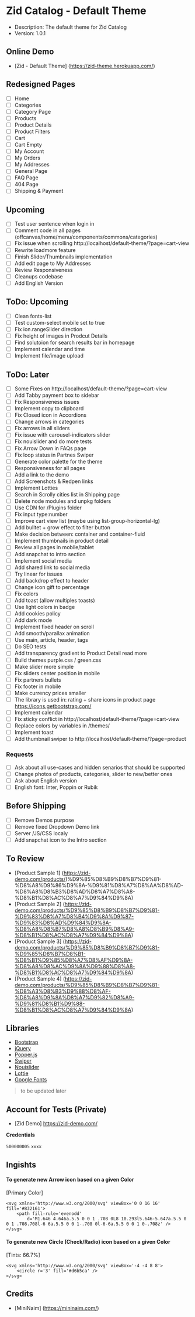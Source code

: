 # Zid Catalog - Default Theme

- Description: The default theme for Zid Catalog
- Version: 1.0.1

## Online Demo

- [Zid - Default Theme] (https://zid-theme.herokuapp.com/)

## Redesigned Pages

- [ ] Home
- [ ] Categories
- [ ] Category Page
- [ ] Products
- [ ] Product Details
- [ ] Product Filters
- [ ] Cart
- [ ] Cart Empty
- [ ] My Account
- [ ] My Orders
- [ ] My Addresses
- [ ] General Page
- [ ] FAQ Page
- [ ] 404 Page
- [ ] Shipping & Payment

## Upcoming

- [ ] Test user sentence when login in
- [ ] Comment code in all pages (offcanvas/home/menu/components/commons/categories)
- [ ] Fix issue when scrolling http://localhost/default-theme/?page=cart-view
- [ ] Rewrite loadmore feature
- [ ] Finish Slider/Thumbnails implementation
- [ ] Add edit page to My Addresses
- [ ] Review Responsiveness
- [ ] Cleanups codebase
- [ ] Add English Version

## ToDo: Upcoming

- [ ] Clean fonts-list
- [ ] Test custom-select mobile set to true
- [ ] Fix ion.rangeSlider direction
- [ ] Fix height of images in Prodcut Details
- [ ] Find solutoion for search results bar in homepage
- [ ] Implement calendar and time
- [ ] Implement file/image upload

## ToDo: Later

- [ ] Some Fixes on http://localhost/default-theme/?page=cart-view
- [ ] Add Tabby payment box to sidebar
- [ ] Fix Responsiveness issues
- [ ] Implement copy to clipboard
- [ ] Fix Closed icon in Accordions
- [ ] Change arrows in categories
- [ ] Fix arrows in all sliders
- [ ] Fix issue with carousel-indicators slider
- [ ] Fix nouislider and do more tests
- [ ] Fix Arrow Down in FAQs page
- [ ] Fix loop status in Partnes Swiper
- [ ] Generate color palette for the theme
- [ ] Responsiveness for all pages
- [ ] Add a link to the demo
- [ ] Add Screenshots & Redpen links
- [ ] Implement Lotties
- [ ] Search in Scrolly cities list in Shipping page
- [ ] Delete node modules and unpkg folders
- [ ] Use CDN for /Plugins folder
- [ ] Fix input type:number
- [ ] Improve cart view list (maybe using list-group-horizontal-lg)
- [ ] Add bulltet + grow effect to filter button
- [ ] Make decision between: container and container-fluid
- [ ] Implement thumbnails in product detail
- [ ] Review all pages in mobile/tablet
- [ ] Add snapchat to intro section
- [ ] Implement social media
- [ ] Add shared link to social media
- [ ] Try linear for issues
- [ ] Add backdrop effect to header
- [ ] Change icon gift to percentage
- [ ] Fix colors
- [ ] Add toast (allow multiples toasts)
- [ ] Use light colors in badge
- [ ] Add cookies policy
- [ ] Add dark mode
- [ ] Implement fixed header on scroll
- [ ] Add smooth/parallax animation
- [ ] Use main, article, header, tags
- [ ] Do SEO tests
- [ ] Add transparency gradient to Product Detail read more
- [ ] Build themes purple.css / green.css
- [ ] Make slider more simple
- [ ] Fix sliders center position in mobile
- [ ] Fix partners bullets
- [ ] Fix footer in mobile
- [ ] Make currency prices smaller
- [ ] The library is used in: rating + share icons in product page https://icons.getbootstrap.com/
- [ ] Implement calendar
- [ ] Fix sticky conflict in http://localhost/default-theme/?page=cart-view
- [ ] Replace colors by variables in /themes/
- [ ] Implement toast
- [ ] Add thumbnail swiper to http://localhost/default-theme/?page=product

### Requests

- [ ] Ask about all use-cases and hidden senarios that should be supported
- [ ] Change photos of products, categories, slider to new/better ones
- [ ] Ask about English version
- [ ] English font: Inter, Poppin or Rubik

## Before Shipping

- [ ] Remove Demos purpose
- [ ] Remove fixed Dropdown Demo link
- [ ] Server /JS/CSS localy
- [ ] Add snapchat icon to the Intro section

## To Review

- [Product Sample 1] (https://zid-demo.com/products/)%D9%85%D8%B9%D8%B7%D9%81-%D8%A8%D9%86%D9%8A-%D9%81%D8%A7%D8%AA%D8%AD-%D8%A8%D8%B3%D8%AD%D8%A7%D8%A8-%D8%B1%D8%AC%D8%A7%D9%84%D9%8A)
- [Product Sample 2] (https://zid-demo.com/products/%D9%85%D8%B9%D8%B7%D9%81-%D9%83%D8%A7%D8%B4%D9%8A%D9%87-%D9%83%D8%AD%D9%84%D9%8A-%D8%A8%D8%B7%D8%A8%D8%B9%D8%A9-%D8%B1%D8%AC%D8%A7%D9%84%D9%8A)
- [Product Sample 3] (https://zid-demo.com/products/%D9%85%D8%B9%D8%B7%D9%81-%D9%85%D8%B7%D8%B1-%D8%B1%D9%85%D8%A7%D8%AF%D9%8A-%D8%A8%D8%AC%D9%8A%D9%88%D8%A8-%D8%B1%D8%AC%D8%A7%D9%84%D9%8A)
- [Product Sample 4] (https://zid-demo.com/products/%D9%85%D8%B9%D8%B7%D9%81-%D8%A3%D8%B3%D9%88%D8%AF-%D8%A8%D9%8A%D8%A7%D9%82%D8%A9-%D9%81%D8%B1%D9%88-%D8%B1%D8%AC%D8%A7%D9%84%D9%8A)

## Libraries

- [Bootstrap](https://getbootstrap.com/)
- [jQuery](https://jquery.com/)
- [Popper.js](https://popper.js.org/)
- [Swiper](https://swiperjs.com/)
- [Nouislider](https://refreshless.com/nouislider/)
- [Lottie](https://airbnb.design/lottie/)
- [Google Fonts](https://fonts.google.com/)

> to be updated later

## Account for Tests (Private)

- [Zid Demo] https://zid-demo.com/

**Credentials**

`500000005`
`xxxx`

## Ingishts

#### To generate new Arrow icon based on a given Color

[Primary Color]

```
<svg xmlns='http://www.w3.org/2000/svg' viewBox='0 0 16 16' fill='#832161'>
    <path fill-rule='evenodd'
        d='M1.646 4.646a.5.5 0 0 1 .708 0L8 10.293l5.646-5.647a.5.5 0 0 1 .708.708l-6 6a.5.5 0 0 1-.708 0l-6-6a.5.5 0 0 1 0-.708z' />
</svg>
```

#### To generate new Circle (Check/Radio) icon based on a given Color

[Tints: 66.7%]

```
<svg xmlns='http://www.w3.org/2000/svg' viewBox='-4 -4 8 8'>
    <circle r='3' fill='#d6b5ca' />
</svg>
```

## Credits

- [MiniNaim] (https://mininaim.com/)
